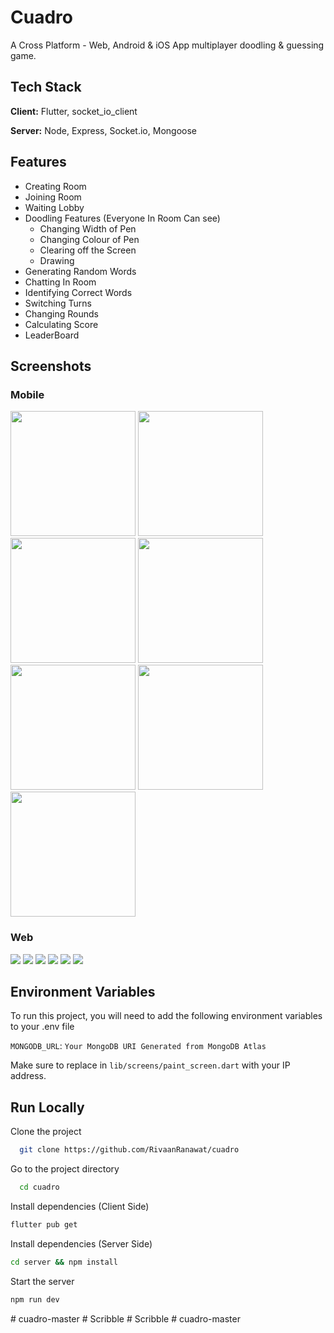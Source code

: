 
# Cuadro

A Cross Platform - Web, Android & iOS App multiplayer doodling & guessing game.


## Tech Stack

**Client:** Flutter, socket_io_client

**Server:** Node, Express, Socket.io, Mongoose

  
## Features

- Creating Room
- Joining Room
- Waiting Lobby
- Doodling Features (Everyone In Room Can see)
    - Changing Width of Pen
    - Changing Colour of Pen
    - Clearing off the Screen
    - Drawing
- Generating Random Words
- Chatting In Room
- Identifying Correct Words
- Switching Turns
- Changing Rounds
- Calculating Score
- LeaderBoard


  
## Screenshots

### Mobile
<img src="https://github.com/RivaanRanawat/cuadro/blob/master/screenshots/iphone/MainScreen.png" width="200" />  <img src="https://github.com/RivaanRanawat/cuadro/blob/master/screenshots/iphone/CreateRoomScreen.png" width="200" />  <img src="https://github.com/RivaanRanawat/cuadro/blob/master/screenshots/iphone/JoinRoomScreen.png" width="200" />  <img src="https://github.com/RivaanRanawat/cuadro/blob/master/screenshots/iphone/WaitingLobbyScreen.png" width="200" />  <img src="https://github.com/RivaanRanawat/cuadro/blob/master/screenshots/iphone/DrawerTurn.png" width="200" />  <img src="https://github.com/RivaanRanawat/cuadro/blob/master/screenshots/iphone/RoundComplete.png" width="200" />  <img src="https://github.com/RivaanRanawat/cuadro/blob/master/screenshots/iphone/ScoreBoard.png" width="200" />


### Web
<img src="https://github.com/RivaanRanawat/cuadro/blob/master/screenshots/web/MainScreen.png"/>
<img src="https://github.com/RivaanRanawat/cuadro/blob/master/screenshots/web/CreateRoomScreen.png"/>
<img src="https://github.com/RivaanRanawat/cuadro/blob/master/screenshots/web/JoinRoomScreen.png"/>
<img src="https://github.com/RivaanRanawat/cuadro/blob/master/screenshots/web/WaitingLobbyScreen.png"/>
<img src="https://github.com/RivaanRanawat/cuadro/blob/master/screenshots/web/WordGuessScreen.png"/>
<img src="https://github.com/RivaanRanawat/cuadro/blob/master/screenshots/web/ScoreBoard.png"/>

  
## Environment Variables

To run this project, you will need to add the following environment variables to your .env file

`MONGODB_URL`: `Your MongoDB URI Generated from MongoDB Atlas`

Make sure to replace <yourip> in `lib/screens/paint_screen.dart` with your IP address.

  
## Run Locally

Clone the project

```bash
  git clone https://github.com/RivaanRanawat/cuadro
```

Go to the project directory

```bash
  cd cuadro
```

Install dependencies (Client Side)
```bash
flutter pub get
```

Install dependencies (Server Side)

```bash
cd server && npm install
```

Start the server

```bash
npm run dev
```

  
#   c u a d r o - m a s t e r  
 #   S c r i b b l e  
 #   S c r i b b l e  
 #   c u a d r o - m a s t e r  
 